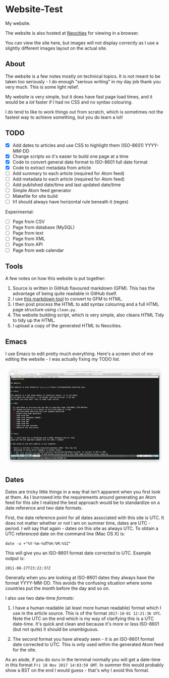 # Website-Test

My website. 

The website is also hosted at
[Neocities](https://coffeeandcode.neocities.org) for viewing in a
browser.

You can view the site here, but images will not display correctly as I
use a slightly different images layout on the actual site.

## About

The website is a few notes mostly on technical topics. It is not meant
to be taken too seriously - I do enough "serious writing" in my day
job thank you very much. This is some light relief.

My website is very simple, but it does have fast page load
times, and it would be a *lot* faster if I had no CSS and no syntax
colouring.

I do tend to like to work things out from scratch, which is sometimes
not the fastest way to achieve something, but you do learn a lot!

## TODO

- [x] Add dates to articles and use CSS to highlight them (ISO-8601) YYYY-MM-DD
- [x] Change scripts so it's easier to build one page at a time
- [x] Code to convert general date format to ISO-8601 full date format
- [x] Code to extract metadata from article
- [ ] Add summary to each article (required for Atom feed)
- [ ] Add metadata to each article (required for Atom feed)
- [ ] Add published date/time and last updated date/time
- [ ] Simple Atom feed generator
- [ ] Makefile for site build
- [ ] h1 should always have horizontal rule beneath it (regex) 

Experimental:

- [ ] Page from CSV
- [ ] Page from database (MySQL)
- [ ] Page from text
- [ ] Page from XML
- [ ] Page from API
- [ ] Page from web calendar

## Tools

A few notes on how this website is put together:

1. Source is written in GitHub flavoured markdown (GFM). This has the
   advantage of being quite readable in GitHub itself.
2. I use [this markdown tool](https://github.com/cwjohan/markdown-to-html) to convert to GFM to HTML.
3. I then post process the HTML to add syntax colouring and a full HTML page structure using `clean.py`.
4. The website building script, which is very simple, also cleans HTML Tidy to tidy up the HTML.
5. I upload a copy of the generated HTML to Neocities.

## Emacs

I use Emacs to edit pretty much everything. Here's a screen shot of me
editing the website - I was actually fixing my TODO list.

![Emacs screenshot](./images/emacs_screenshot.png "Emacs screenshot")

## Dates

Dates are tricky little things in a way that isn't apparent when you
first look at them. As I burrowed into the requirements around
generating an Atom feed for this site I realized the best approach
would be to standardize on a date reference and two date formats.

First, the date reference point for all dates associated with this
site is UTC. It does not matter whether or not I am on summer time,
dates are UTC - period. I will say that again - dates on this site as
always UTC. To obtain a UTC referenced date on the command line (Mac
OS X) is:

``` shell
date -u +"%Y-%m-%dT%H:%M:%SZ"
```

This will give you an ISO-8601 format date corrected to UTC. Example
output is:

``` shell
2011-08-27T23:22:37Z
```

Generally when you are looking at ISO-8601 dates they always have the
format YYYY-MM-DD. This avoids the confusing situation where some
countries put the month before the day and so on.

I also use two date-time _formats_:

1. I have a human readable (at least more human readable) format which
I use in the article source. This is of the format `2017-10-01
12:21:36 UTC`. Note the UTC on the end which is my way of clarifying
this is a UTC date-time. It's quick and clean and because it's more or
less ISO-8601 (but not quite) it should be unambiguous.

2. The second format you have already seen - it is an ISO-8601 format
date corrected to UTC. This is only used within the generated Atom
feed for the site.

As an aisde, if you do `date` in the terminal normally you will get a
date-time in this format `Fri 10 Nov 2017 14:03:59 GMT`. In summer
this would probably show a BST on the end I would guess - that's why I
avoid this format.



